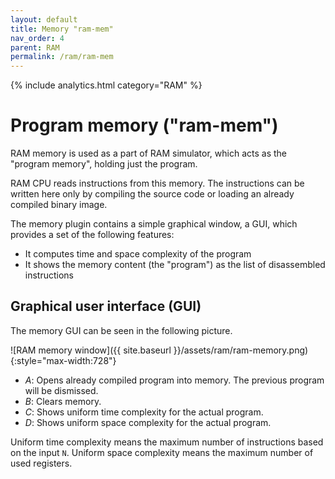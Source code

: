 ```yaml
---
layout: default
title: Memory "ram-mem"
nav_order: 4
parent: RAM
permalink: /ram/ram-mem
---
```


{% include analytics.html category="RAM" %}

# Program memory ("ram-mem")

RAM memory is used as a part of RAM simulator, which acts as the "program memory", holding just the program.

RAM CPU reads instructions from this memory. The instructions can be written here only by compiling the source code or loading an already compiled binary image.

The memory plugin contains a simple graphical window, a GUI, which provides a set of the following features:

- It computes time and space complexity of the program
- It shows the memory content (the "program") as the list of disassembled instructions

## Graphical user interface (GUI)

The memory GUI can be seen in the following picture.

![RAM memory window]({{ site.baseurl }}/assets/ram/ram-memory.png){:style="max-width:728"}

- *A*: Opens already compiled program into memory. The previous program will be dismissed.
- *B*: Clears memory.
- *C*: Shows uniform time complexity for the actual program.
- *D*: Shows uniform space complexity for the actual program.

Uniform time complexity means the maximum number of instructions based on the input `N`. Uniform space complexity means the maximum number of used registers.
